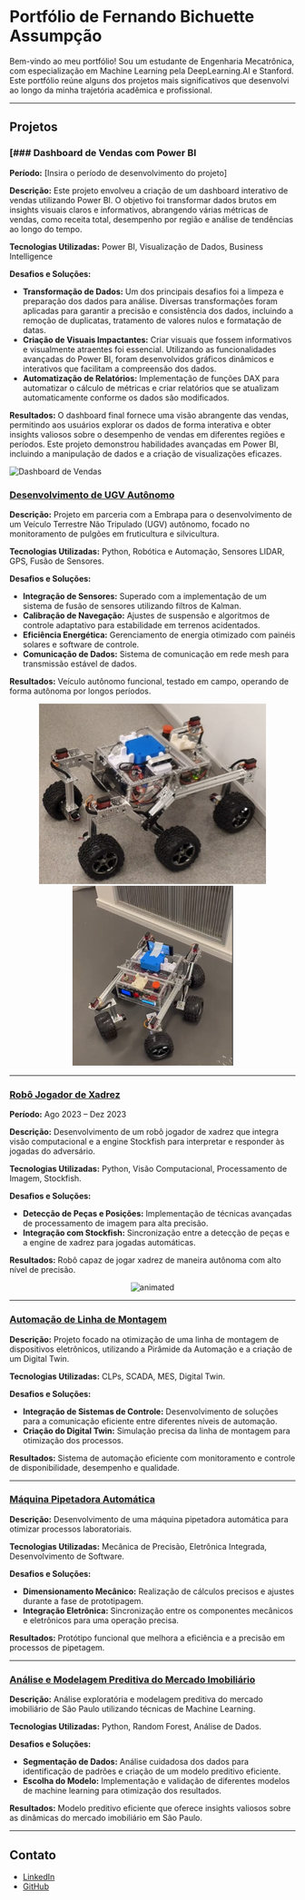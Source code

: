 # Portfólio de Fernando Bichuette Assumpção

Bem-vindo ao meu portfólio! Sou um estudante de Engenharia Mecatrônica, com especialização em Machine Learning pela DeepLearning.AI e Stanford. Este portfólio reúne alguns dos projetos mais significativos que desenvolvi ao longo da minha trajetória acadêmica e profissional.

---

## Projetos


### [### Dashboard de Vendas com Power BI
**Período:** [Insira o período de desenvolvimento do projeto]

**Descrição:** Este projeto envolveu a criação de um dashboard interativo de vendas utilizando Power BI. O objetivo foi transformar dados brutos em insights visuais claros e informativos, abrangendo várias métricas de vendas, como receita total, desempenho por região e análise de tendências ao longo do tempo.

**Tecnologias Utilizadas:** Power BI, Visualização de Dados, Business Intelligence

**Desafios e Soluções:**
- **Transformação de Dados:** Um dos principais desafios foi a limpeza e preparação dos dados para análise. Diversas transformações foram aplicadas para garantir a precisão e consistência dos dados, incluindo a remoção de duplicatas, tratamento de valores nulos e formatação de datas.
- **Criação de Visuais Impactantes:** Criar visuais que fossem informativos e visualmente atraentes foi essencial. Utilizando as funcionalidades avançadas do Power BI, foram desenvolvidos gráficos dinâmicos e interativos que facilitam a compreensão dos dados.
- **Automatização de Relatórios:** Implementação de funções DAX para automatizar o cálculo de métricas e criar relatórios que se atualizam automaticamente conforme os dados são modificados.

**Resultados:** O dashboard final fornece uma visão abrangente das vendas, permitindo aos usuários explorar os dados de forma interativa e obter insights valiosos sobre o desempenho de vendas em diferentes regiões e períodos. Este projeto demonstrou habilidades avançadas em Power BI, incluindo a manipulação de dados e a criação de visualizações eficazes.

![Dashboard de Vendas](img/dashboard)


### [Desenvolvimento de UGV Autônomo](https://github.com/pfeinsper/unmaned-ground-vehicle-2024.1)

**Descrição:** Projeto em parceria com a Embrapa para o desenvolvimento de um Veículo Terrestre Não Tripulado (UGV) autônomo, focado no monitoramento de pulgões em fruticultura e silvicultura.

**Tecnologias Utilizadas:** Python, Robótica e Automação, Sensores LIDAR, GPS, Fusão de Sensores.

**Desafios e Soluções:**
- **Integração de Sensores:** Superado com a implementação de um sistema de fusão de sensores utilizando filtros de Kalman.
- **Calibração de Navegação:** Ajustes de suspensão e algoritmos de controle adaptativo para estabilidade em terrenos acidentados.
- **Eficiência Energética:** Gerenciamento de energia otimizado com painéis solares e software de controle.
- **Comunicação de Dados:** Sistema de comunicação em rede mesh para transmissão estável de dados.

**Resultados:** Veículo autônomo funcional, testado em campo, operando de forma autônoma por longos períodos.
<p align="center">
<img src="img/Rover1.png" width="400px" />     <img src="img/Rover2.png" width="283px" />
</p>

---

### [Robô Jogador de Xadrez](https://github.com/FernandoBichuette/Projeto-Xadrez.git)
**Período:** Ago 2023 – Dez 2023

**Descrição:** Desenvolvimento de um robô jogador de xadrez que integra visão computacional e a engine Stockfish para interpretar e responder às jogadas do adversário.

**Tecnologias Utilizadas:** Python, Visão Computacional, Processamento de Imagem, Stockfish.

**Desafios e Soluções:**
- **Detecção de Peças e Posições:** Implementação de técnicas avançadas de processamento de imagem para alta precisão.
- **Integração com Stockfish:** Sincronização entre a detecção de peças e a engine de xadrez para jogadas automáticas.

**Resultados:** Robô capaz de jogar xadrez de maneira autônoma com alto nível de precisão.

<p align="center">
  <img src="img/xadrez.gif" alt="animated" />
</p>

---

### [Automação de Linha de Montagem](https://github.com/FernandoBichuette/automation_project)

**Descrição:** Projeto focado na otimização de uma linha de montagem de dispositivos eletrônicos, utilizando a Pirâmide da Automação e a criação de um Digital Twin.

**Tecnologias Utilizadas:** CLPs, SCADA, MES, Digital Twin.

**Desafios e Soluções:**
- **Integração de Sistemas de Controle:** Desenvolvimento de soluções para a comunicação eficiente entre diferentes níveis de automação.
- **Criação do Digital Twin:** Simulação precisa da linha de montagem para otimização dos processos.

**Resultados:** Sistema de automação eficiente com monitoramento e controle de disponibilidade, desempenho e qualidade.

---

### [Máquina Pipetadora Automática](https://github.com/FernandoBichuette/Projeto-Mecatronico)

**Descrição:** Desenvolvimento de uma máquina pipetadora automática para otimizar processos laboratoriais.

**Tecnologias Utilizadas:** Mecânica de Precisão, Eletrônica Integrada, Desenvolvimento de Software.

**Desafios e Soluções:**
- **Dimensionamento Mecânico:** Realização de cálculos precisos e ajustes durante a fase de prototipagem.
- **Integração Eletrônica:** Sincronização entre os componentes mecânicos e eletrônicos para uma operação precisa.

**Resultados:** Protótipo funcional que melhora a eficiência e a precisão em processos de pipetagem.

---

### [Análise e Modelagem Preditiva do Mercado Imobiliário](https://github.com/arthurfc12/Projeto3CDados)

**Descrição:** Análise exploratória e modelagem preditiva do mercado imobiliário de São Paulo utilizando técnicas de Machine Learning.

**Tecnologias Utilizadas:** Python, Random Forest, Análise de Dados.

**Desafios e Soluções:**
- **Segmentação de Dados:** Análise cuidadosa dos dados para identificação de padrões e criação de um modelo preditivo eficiente.
- **Escolha do Modelo:** Implementação e validação de diferentes modelos de machine learning para otimização dos resultados.

**Resultados:** Modelo preditivo eficiente que oferece insights valiosos sobre as dinâmicas do mercado imobiliário em São Paulo.

---

## Contato
- [LinkedIn](https://www.linkedin.com/in/fernando-bichuette-assumpcao/)
- [GitHub](https://github.com/FernandoBichuette)
